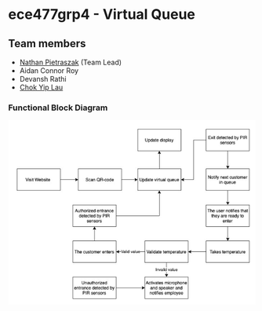 # ece477grp4 - Virtual Queue
## Team members
* [Nathan Pietraszak](https://github.com/natepzak) (Team Lead)
* Aidan Connor Roy
* Devansh Rathi
* [Chok Yip Lau](https://github.com/lauchokyip)

### Functional Block Diagram
![Functional Block Diagram](image1.png)